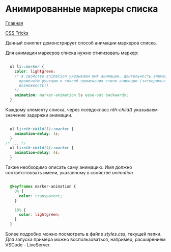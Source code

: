 # Анимированные маркеры списка

[Главная](./../../../README.md)

[CSS Tricks](./../README.md)

Данный сниппет демонстрирует способ анимации маркеров списка.

Для анимации маркеров списка нужно стилизовать маркер:

```CSS

  ul li::marker {
    color: lightgreen;
    /* в свойстве animation указываем имя анимации, длительность анимации,
      временнУю функцию и способ применения стиля анимации (экспериментальная
      возможность!)
    */
    animation: marker-animation 5s ease-out backwards;
  }

```

Каждому элементу списка, через псевдокласс _nth-child()_ указываем значение задержки анимации.

```CSS

  ul li:nth-child(1)::marker {
    animation-delay: 1s;
  }
/* ... */
  ul li:nth-child(4)::marker {
    animation-delay: 4s;
  }


```

Также необходимо описать саму анимацию. Имя должно соответствовать имени, указанному в свойстве _animation_

```CSS

  @keyframes marker-animation {
    0% {
      color: transparent;
    }

    10% {
      color: lightgreen;
    }
  }

```

Более подробно можно посмотреть в файле _styles.css_, текущей папки. Для запуска примера можно воспользоваться, например, расширением VSCode - LiveServer.
